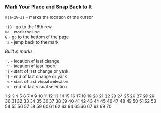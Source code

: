 ### Mark Your Place and Snap Back to It

`m{a-zA-Z}` - marks the location of the cursor

`:18` - go to the 18th row  
`ma`  - mark the line  
`G`   - go to the bottom of the page  
`'a`  - jump back to the mark  

_Built in marks_

`'.` - location of last change  
`'^` - location of last insert  
`'[` - start of last change or yank  
`']` - end of last change or yank  
`'<` - start of last visual selection  
`'>` - end of last visual selection  

1
2
3
4
5
6
7
8
9
10
11
12
13
14
15
16
17
18
19
20
21
22
23
24
25
26
27
28
29
30
31
32
33
34
35
36
37
38
39
40
41
42
43
44
45
46
47
48
49
50
51
52
53
54
55
56
57
58
59
60
61
62
63
64
65
66
67
68
69
70
